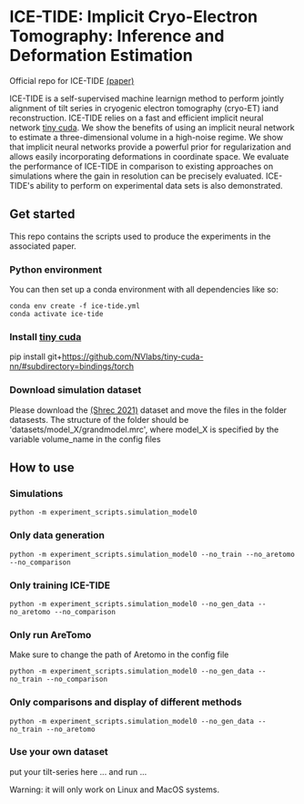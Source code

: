 # ICE-TIDE: Implicit Cryo-Electron Tomography: Inference and Deformation Estimation

Official repo for ICE-TIDE [(paper)](https://arxiv.org/abs/)

ICE-TIDE is a self-supervised machine learnign method to perform jointly alignment of tilt series in cryogenic electron tomography (cryo-ET) iand reconstruction.
ICE-TIDE relies on a fast and efficient implicit neural network [tiny cuda](https://github.com/NVlabs/tiny-cuda-nn). 
We show the benefits of using an implicit neural network to estimate a three-dimensional volume in a high-noise regime. 
We show that implicit neural networks provide a powerful prior for regularization and allows easily incorporating deformations in coordinate space.
We evaluate the performance of ICE-TIDE in comparison to existing approaches on simulations where the gain in resolution can be precisely evaluated.
ICE-TIDE's ability to perform on experimental data sets is also demonstrated.




## Get started
This repo contains the scripts used to produce the experiments in the associated paper.

### Python environment
You can then set up a conda environment with all dependencies like so:
```
conda env create -f ice-tide.yml
conda activate ice-tide
```

### Install [tiny cuda](https://github.com/NVlabs/tiny-cuda-nn)
pip install git+https://github.com/NVlabs/tiny-cuda-nn/#subdirectory=bindings/torch

### Download simulation dataset
Please download the [(Shrec 2021)](https://dataverse.nl/dataset.xhtml?persistentId=doi:10.34894/XRTJMA) dataset and move the files in the folder datasests.
The structure of the folder should be 'datasets/model_X/grandmodel.mrc', where model_X is specified by the variable volume_name in the config files

## How to use
### Simulations
```
python -m experiment_scripts.simulation_model0
```

### Only data generation
```
python -m experiment_scripts.simulation_model0 --no_train --no_aretomo --no_comparison
```

### Only training ICE-TIDE
```
python -m experiment_scripts.simulation_model0 --no_gen_data --no_aretomo --no_comparison
```

### Only run AreTomo
Make sure to change the path of Aretomo in the config file
```
python -m experiment_scripts.simulation_model0 --no_gen_data --no_train --no_comparison
```

### Only comparisons and display of different methods
```
python -m experiment_scripts.simulation_model0 --no_gen_data --no_train --no_aretomo
```

### Use your own dataset
put your tilt-series here ... and run ...







Warning: it will only work on Linux and MacOS systems.

